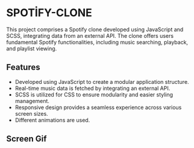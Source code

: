 <h1>SPOTİFY-CLONE</h1>

<p>This project comprises a Spotify clone developed using JavaScript and SCSS, integrating data from an external API. The clone offers users fundamental Spotify functionalities, including music searching, playback, and playlist viewing.</p>

<h2>Features</h2>

<ul>
        <li>Developed using JavaScript to create a modular application structure.</li>
        <li>Real-time music data is fetched by integrating an external API.</li>
        <li>SCSS is utilized for CSS to ensure modularity and easier styling management.</li>
        <li>Responsive design provides a seamless experience across various screen sizes.</li>
        <li>Different animations are used.</li>
</ul>

<h2>Screen Gif</h2>

